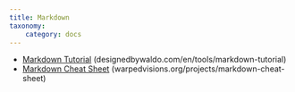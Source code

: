 ```yaml
---
title: Markdown
taxonomy:
    category: docs
---
```


* [Markdown Tutorial](http://designedbywaldo.com/en/tools/markdown-tutorial) (designedbywaldo.com/en/tools/markdown-tutorial)  
* [Markdown Cheat Sheet](https://warpedvisions.org/projects/markdown-cheat-sheet/) (warpedvisions.org/projects/markdown-cheat-sheet)   
